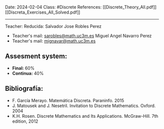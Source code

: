 Date: 2024-02-04
Class: #Discrete
References: [[Discrete_Theory_All.pdf]]  [[Discreta_Exercises_All_Solved.pdf]]

---
Teacher: 
Reducida: Salvador Jose Robles Perez
+ Teacher's mail: sarobles@math.uc3m.es
Miguel Angel Navarro Perez
+ Teacher's mail: mignavar@math.uc3m.es
## Assesment system: 
+ **Final:** 60%
+ **Continua:** 40%
## Bibliografía: 
- F. García Merayo. Matemática Discreta. Paraninfo. 2015
- J. Matousek and J. Nesetril. Invitation to Discrete Mathematics. Oxford. 2004
- K.H. Rosen. Discrete Mathematics and Its Applications. McGraw-Hill. 7th edition, 2012